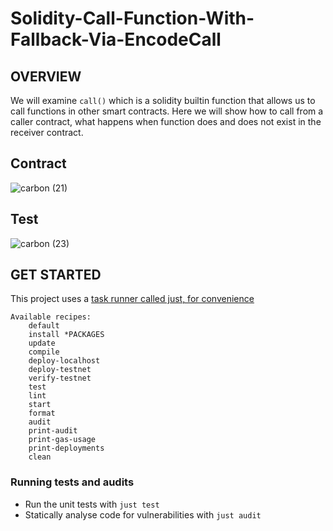 #  Solidity-Call-Function-With-Fallback-Via-EncodeCall
## OVERVIEW

We will examine `call()` which is a solidity builtin function that allows us to call functions in other smart contracts. Here we will show how to call from a caller contract, what happens when function does and does not exist in the receiver contract.

## Contract


![carbon (21)](https://user-images.githubusercontent.com/7098556/193192519-d073638e-1598-480b-8397-455840db4c18.png)


## Test


![carbon (23)](https://user-images.githubusercontent.com/7098556/193197240-f162962a-e4d7-4fdd-b4ca-03761408cd5a.png)


## GET STARTED

This project uses a [task runner called just, for convenience](https://github.com/casey/just)

```
Available recipes:
    default
    install *PACKAGES
    update
    compile
    deploy-localhost
    deploy-testnet
    verify-testnet
    test
    lint
    start
    format
    audit
    print-audit
    print-gas-usage
    print-deployments
    clean
```

### Running tests and audits

- Run the unit tests with `just test`
- Statically analyse code for vulnerabilities with `just audit` 
